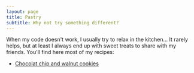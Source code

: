 ```yaml
---
layout: page
title: Pastry
subtitle: Why not try something different?
---
```


When my code doesn't work, I usually try to relax in the kitchen... It rarely helps, but at least I always end up with sweet treats to share with my friends. You'll find here most of my recipes:

- [Chocolat chip and walnut cookies](https://alexandrelutt.github.io/2021-11-13-cookies/)

